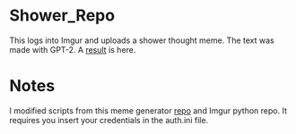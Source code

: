 # Shower_Repo

This logs into Imgur and uploads a shower thought meme. The text was made with GPT-2. A [result](https://imgur.com/user/GammaHydroxy/posts) is here.

# Notes

I modified scripts from this meme generator [repo](https://github.com/danieldiekmeier/memegenerator/blob/master/memegenerator.py) and Imgur python repo. It requires you insert your credentials in the auth.ini file.
